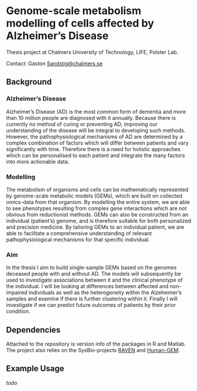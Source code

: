 # Genome-scale metabolism modelling of cells affected by Alzheimer’s Disease
Thesis project at Chalmers University of Technology, LIFE, Polster Lab.

Contact: Gaston Sandstig@chalmers.se

## Background
### Alzheimer’s Disease
Alzheimer’s Disease (AD) is the most common form of dementia and more than 10 million people are diagnosed with it annually. Because there is currently no method of curing or preventing AD, improving our understanding of the disease will be integral to developing such methods. However, the pathophysiological mechanisms of AD are determined by a complex combination of factors which will differ between patients and vary significantly with time. Therefore there is a need for holistic approaches which can be personalised to each patient and integrate the many factors into more actionable data.
### Modelling
The metabolism of organisms and cells can be mathematically represented by genome-scale metabolic models (GEMs), which are built on collected omics-data from that organism. By modelling the entire system, we are able to see phenotypes resulting from complex gene interactions which are not obvious from reductionist methods. GEMs can also be constructed from an individual (patient’s) genome, and is therefore suitable for both personalized and precision medicine. By tailoring GEMs to an individual patient, we are able to facilitate a comprehensive understanding of relevant pathophysiological mechanisms for that specific individual.
### Aim
In the thesis I aim to build single-sample GEMs based on the genomes deceased people with and without AD. The models will subsequently be used to investigate associations between it and the clinical phenotype of the individual. I will be looking at differences between affected and non-impaired individuals as well as the heterogeneity within the Alzeheimer’s samples and examine if there is further clustering within it. Finally I will investigate if we can predict future outcomes of patients by their prior condition.

## Dependencies
Attached to the repository is version info of the packages in R and Matlab. The project also relies on the SysBio-projects
 [RAVEN](https://github.com/SysBioChalmers/RAVEN) and [Human-GEM](https://github.com/SysBioChalmers/Human-GEM).

## Example Usage
*todo*
